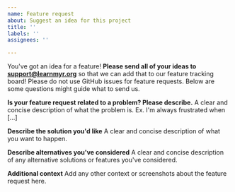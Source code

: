 ```yaml
---
name: Feature request
about: Suggest an idea for this project
title: ''
labels: ''
assignees: ''

---
```


You've got an idea for a feature! **Please send all of your ideas to [support@learnmyr.org](mailto:support@learnmyr.org)** so that we can add that to our feature tracking board! Please do not use GitHub issues for feature requests. Below are some questions might guide what to send us.

**Is your feature request related to a problem? Please describe.**
A clear and concise description of what the problem is. Ex. I'm always frustrated when [...]

**Describe the solution you'd like**
A clear and concise description of what you want to happen.

**Describe alternatives you've considered**
A clear and concise description of any alternative solutions or features you've considered.

**Additional context**
Add any other context or screenshots about the feature request here.
